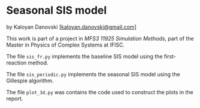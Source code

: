 # Seasonal SIS model

by Kaloyan Danovski [kaloyan.danovski@gmail.com]

This work is part of a project in _MFS3 11925 Simulation Methods_, part of the Master in Physics of Complex Systems at IFISC.

The file `sis_fr.py` implements the baseline SIS model using the first-reaction method.

The file `sis_periodic.py` implements the seasonal SIS model using the Gillespie algorithm.

The file `plot_3d.py` was contains the code used to construct the plots in the report.
